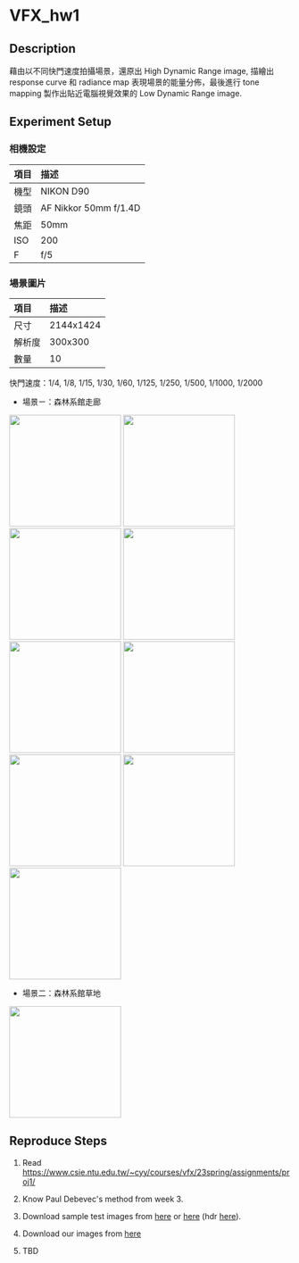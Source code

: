 # VFX_hw1

## Description 

藉由以不同快門速度拍攝場景，還原出 High Dynamic Range image, 描繪出 response curve 和 radiance map 表現場景的能量分佈，最後進行 tone mapping 製作出貼近電腦視覺效果的 Low Dynamic Range image.

## Experiment Setup

### 相機設定


| 項目 | 描述                  |
|:---- |:--------------------- |
| 機型 | NIKON D90             |
| 鏡頭 | AF Nikkor 50mm f/1.4D |
| 焦距 | 50mm                  |
| ISO  | 200                   |
| F    | f/5                   |


### 場景圖片
| 項目   | 描述      |
|:------ |:--------- |
| 尺寸   | 2144x1424 |
| 解析度 | 300x300   |
| 數量   | 10        |

快門速度：1/4, 1/8, 1/15, 1/30, 1/60, 1/125, 1/250, 1/500, 1/1000, 1/2000

* 場景ㄧ：森林系館走廊

<img src="https://i.imgur.com/XLaETY8.jpg" width="200px"
 img src="https://i.imgur.com/1JQbvj6.jpg" width="200px">
<img src="https://i.imgur.com/FnKLwuM.jpg" width="200px">
<img src="https://i.imgur.com/yMrpufi.jpg" width="200px">
<img src="https://i.imgur.com/VZohd2R.jpg" width="200px">
<img src="https://i.imgur.com/nUZw4cB.jpg" width="200px">
<img src="https://i.imgur.com/49007ct.jpg" width="200px">
<img src="https://i.imgur.com/t7IC58d.jpg" width="200px">
<img src="https://i.imgur.com/QMlfDZv.jpg" width="200px">
<img src="https://i.imgur.com/LtenHUO.jpg" width="200px">

* 場景二：森林系館草地

<img src="https://i.imgur.com/szIOumI.jpg" width="200px"
 img src="https://i.imgur.com/NRMllN5.jpg" width="200px"
 img src="https://i.imgur.com/OUunUAa.jpg" width="200px"
 img src="https://i.imgur.com/XgIpoYx.jpg" width="200px"
 img src="https://i.imgur.com/fe7pkpk.jpg" width="200px"
 img src="https://i.imgur.com/rQjkIdX.jpg" width="200px"
 img src="https://i.imgur.com/IOocPoe.jpg" width="200px"
 img src="https://i.imgur.com/ORKWDzd.jpg" width="200px"
 img src="https://i.imgur.com/nvUwIQG.jpg" width="200px"
 img src="https://i.imgur.com/ReBUKsi.jpg" width="200px">



## Reproduce Steps
1. Read https://www.csie.ntu.edu.tw/~cyy/courses/vfx/23spring/assignments/proj1/
2. Know Paul Debevec's method from week 3.
3. Download sample test images from [here](http://www.mpii.mpg.de/resources/hdr/calibration/exposures.tgz) or [here](http://www.debevec.org/Research/HDR/SourceImages/Memorial_SourceImages.zip) (hdr [here](http://www.debevec.org/Research/HDR/memorial.hdr)).

4. Download our images from [here]()
5. TBD
